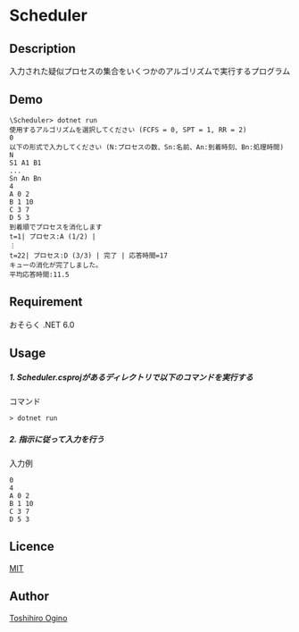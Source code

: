 Scheduler
====

## Description

入力された疑似プロセスの集合をいくつかのアルゴリズムで実行するプログラム

## Demo

```planetext
\Scheduler> dotnet run
使用するアルゴリズムを選択してください (FCFS = 0, SPT = 1, RR = 2)
0
以下の形式で入力してください (N:プロセスの数、Sn:名前、An:到着時刻、Bn:処理時間)
N
S1 A1 B1
...
Sn An Bn
4
A 0 2
B 1 10
C 3 7
D 5 3
到着順でプロセスを消化します
t=1| プロセス:A (1/2) | 
︙
t=22| プロセス:D (3/3) | 完了 | 応答時間=17
キューの消化が完了しました。
平均応答時間:11.5
```

## Requirement

おそらく .NET 6.0

## Usage

##### 1. Scheduler.csprojがあるディレクトリで以下のコマンドを実行する

コマンド

```planetext
> dotnet run
```

##### 2. 指示に従って入力を行う

入力例

```planetext
0
4
A 0 2
B 1 10
C 3 7
D 5 3
```

## Licence

[MIT](https://licenses.opensource.jp/MIT/MIT.html)

## Author

[Toshihiro Ogino](https://github.com/ToshihiroOgino)
